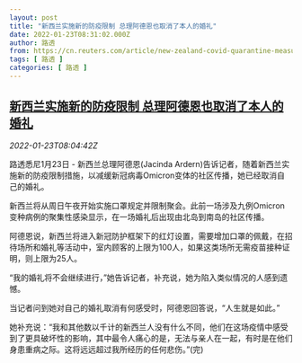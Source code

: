 ```yaml
---
layout: post
title: "新西兰实施新的防疫限制 总理阿德恩也取消了本人的婚礼"
date: 2022-01-23T08:31:02.000Z
author: 路透
from: https://cn.reuters.com/article/new-zealand-covid-quarantine-measures-01-idCNKBS2JX05N
tags: [ 路透 ]
categories: [ 路透 ]
---
```

<!--1642926662000-->
[新西兰实施新的防疫限制 总理阿德恩也取消了本人的婚礼](https://cn.reuters.com/article/new-zealand-covid-quarantine-measures-01-idCNKBS2JX05N)
------

<div>
<div><i>2022-01-23T08:04:42Z</i></div><p>路透悉尼1月23日 - 新西兰总理阿德恩(Jacinda Ardern)告诉记者，随着新西兰实施新的防疫限制措施，以减缓新冠病毒Omicron变体的社区传播，她已经取消自己的婚礼。</p><p>新西兰将从周日午夜开始实施口罩规定并限制聚会。此前一场涉及九例Omicron变种病例的聚集性感染显示，在一场婚礼后出现由北岛到南岛的社区传播。</p><p>阿德恩说，新西兰将进入新冠防护框架下的红灯设置，需要增加口罩的佩戴，在招待场所和婚礼等活动中，室内顾客的上限为100人，如果这类场所无需疫苗接种证明，则上限为25人。</p><p>“我的婚礼将不会继续进行，”她告诉记者，补充说，她为陷入类似情况的人感到遗憾。</p><p>当记者问到她对自己的婚礼取消有何感受时，阿德恩回答说，“人生就是如此。”</p><p>她补充说：“我和其他数以千计的新西兰人没有什么不同，他们在这场疫情中感受到了更具破坏性的影响，其中最令人痛心的是，无法与亲人在一起，有时是在他们身患重病之际。这将远远超过我所经历的任何悲伤。”(完)</p>
</div>

